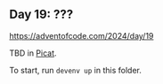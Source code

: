 ## Day 19: ???

https://adventofcode.com/2024/day/19

TBD in [Picat](https://picat-lang.org/).

To start, run `devenv up` in this folder.